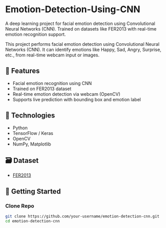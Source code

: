 # Emotion-Detection-Using-CNN
A deep learning project for facial emotion detection using Convolutional Neural Networks (CNN). Trained on datasets like FER2013 with real-time emotion recognition support.

This project performs facial emotion detection using Convolutional Neural Networks (CNN). It can identify emotions like Happy, Sad, Angry, Surprise, etc., from real-time webcam input or images.

## 📌 Features
- Facial emotion recognition using CNN
- Trained on FER2013 dataset
- Real-time emotion detection via webcam (OpenCV)
- Supports live prediction with bounding box and emotion label

## 🧠 Technologies
- Python
- TensorFlow / Keras
- OpenCV
- NumPy, Matplotlib

## 🗃 Dataset
- [FER2013](https://www.kaggle.com/datasets/msambare/fer2013)

## 🚀 Getting Started

### Clone Repo
```bash
git clone https://github.com/your-username/emotion-detection-cnn.git
cd emotion-detection-cnn
